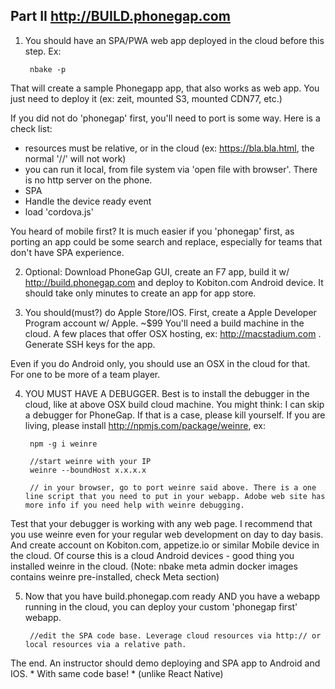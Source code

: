 
## Part II http://BUILD.phonegap.com

1. You should have an SPA/PWA web app deployed in the cloud before this step. Ex:

		nbake -p

That will create a sample Phonegapp app, that also works as web app.
You just need to deploy it (ex: zeit, mounted S3, mounted CDN77, etc.)

If you did not do 'phonegap' first, you'll need to port is some way. Here is a check list:
- resources must be relative, or in the cloud (ex: https://bla.bla.html, the normal '//' will not work)
- you can run it local, from file system via 'open file with browser'. There is no http server on the phone.
- SPA
- Handle the device ready event
- load 'cordova.js'

You heard of mobile first? It is much easier if you 'phonegap' first, as porting an app could be some search and replace, especially for teams that don't have SPA experience.

2. Optional: Download PhoneGap GUI, create an F7 app, build it w/ http://build.phonegap.com and deploy to Kobiton.com Android device. It should take only minutes to create an app for app store.


3. You should(must?) do Apple Store/IOS. First, create a Apple Developer Program account w/ Apple. ~$99
You'll need a build machine in the cloud. A few places that offer OSX hosting, ex: http://macstadium.com .
Generate SSH keys for the app.

Even if you do Android only, you should use an OSX in the cloud for that. For one to be more of a team player.

4. YOU MUST HAVE A DEBUGGER.
Best is to install the debugger in the cloud, like at above OSX build cloud machine.
You might think: I can skip a debugger for PhoneGap. If that is a case, please kill yourself.
If you are living, please install http://npmjs.com/package/weinre, ex:

		npm -g i weinre

		//start weinre with your IP
		weinre --boundHost x.x.x.x

		// in your browser, go to port weinre said above. There is a one line script that you need to put in your webapp. Adobe web site has more info if you need help with weinre debugging.

Test that your debugger is working with any web page.
I recommend that you use weinre even for your regular web development on day to day basis.
And create account on Kobiton.com, appetize.io or similar Mobile device in the cloud. Of course this is a cloud Android devices - good thing you installed weinre in the cloud. (Note: nbake meta admin docker images contains weinre pre-installed, check Meta section)

5. Now that you have build.phonegap.com ready AND you have a webapp running in the cloud, you can deploy your custom 'phonegap first' webapp.

		//edit the SPA code base. Leverage cloud resources via http:// or local resources via a relative path.


The end. An instructor should demo deploying and SPA app to Android and IOS. * With same code base! *
(unlike React Native)